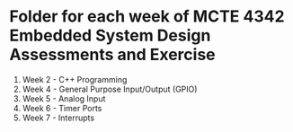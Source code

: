 # Folder for each week of MCTE 4342 Embedded System Design Assessments and Exercise

1. Week 2  -  C++ Programming
2. Week 4  -  General Purpose Input/Output (GPIO)
3. Week 5  -  Analog Input
4. Week 6  -  Timer Ports
5. Week 7  -  Interrupts
